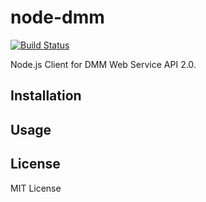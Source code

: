 # node-dmm

[![Build Status](https://travis-ci.org/ujiro99/node-dmm.svg)](https://travis-ci.org/ujiro99/node-dmm)

Node.js Client for DMM Web Service API 2.0.

## Installation

## Usage

## License

MIT License
